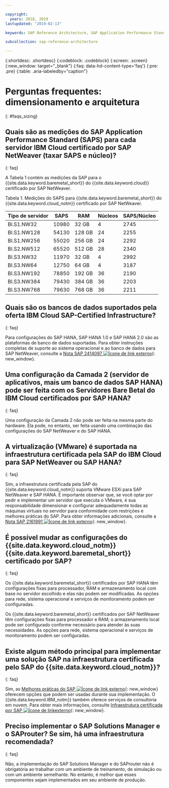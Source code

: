 ```yaml
---

copyright:
  years: 2018, 2019
lastupdated: "2019-02-13"

keywords: SAP Reference Architecture, SAP Application Performance Standard, SAPS, application servers, database, SAProuter

subcollection: sap-reference-architecture

---
```


{:shortdesc: .shortdesc}
{:codeblock: .codeblock}
{:screen: .screen}
{:new_window: target="_blank"}
{:faq: data-hd-content-type='faq'}
{:pre: .pre}
{:table: .aria-labeledby="caption"}

# Perguntas frequentes: dimensionamento e arquitetura
{: #faqs_sizing}

## Quais são as medições do SAP Application Performance Standard (SAPS) para cada servidor IBM Cloud certificado por SAP NetWeaver (taxar SAPS e núcleo)?
{: faq}

A Tabela 1 contém as medições da SAP para o {{site.data.keyword.baremetal_short}} do {{site.data.keyword.cloud}} certificado por SAP NetWeaver.

Tabela 1. Medições do SAPS para {{site.data.keyword.baremetal_short}} do {{site.data.keyword.cloud_notm}} certificado por SAP NetWeaver.

| **Tipo de servidor** | **SAPS** | **RAM** | **Núcleos** | **SAPS/Núcleo** |
| --- | --- | --- | --- | --- |
| BI.S1.NW32 | 10980 | 32 GB | 4 | 2745 |
| BI.S1.NW128 | 54130 | 128 GB | 24 | 2255 |
| BI.S1.NW256 | 55020 | 256 GB | 24 | 2292 |
| BI.S2.NW512 | 65520 | 512 GB | 28 | 2340 |
| BI.S3.NW32 | 11970 | 32 GB | 4 | 2992 |
| BI.S3.NW64 | 12750 | 64 GB | 4 | 3187 |
| BI.S3.NW192 | 78850 | 192 GB | 36 | 2190 |
| BI.S3.NW384 | 79430 | 384 GB | 36 | 2203 |
| BI.S3.NW768 | 79630 | 768 GB | 36 | 2211 |

## Quais são os bancos de dados suportados pela oferta IBM Cloud SAP-Certified Infrastructure?
{: faq}

Para configurações do SAP HANA, SAP HANA 1.0 e SAP HANA 2.0 são as plataformas de banco de dados suportadas. Para obter instruções completas de suporte ao sistema operacional e ao banco de dados para SAP NetWeaver, consulte a [Nota SAP 2414097 ![Ícone de link externo](../../icons/launch-glyph.svg "Ícone de link externo")](https://launchpad.support.sap.com/#/notes/2414097){: new_window}.

## Uma configuração da Camada 2 (servidor de aplicativos, mais um banco de dados SAP HANA) pode ser feita com os Servidores Bare Betal do IBM Cloud certificados por SAP HANA?
{: faq}

Uma configuração da Camada 2 não pode ser feita na mesma parte do hardware. Ela pode, no entanto, ser feita usando uma combinação das configurações do SAP NetWeaver e do SAP HANA.

## A virtualização (VMware) é suportada na infraestrutura certificada pela SAP do IBM Cloud para SAP NetWeaver ou SAP HANA?
{: faq}

Sim, a infraestrutura certificada pela SAP do {{site.data.keyword.cloud_notm}} suporta VMware ESXi para SAP NetWeaver e SAP HANA. É importante observar que, se você optar por pedir e implementar um servidor que executa o VMware, é sua responsabilidade dimensionar e configurar adequadamente todas as máquinas virtuais no servidor para conformidade com restrições e melhores práticas do SAP. Para obter informações adicionais, consulte a [Nota SAP 2161991 ![Ícone de link externo](../../icons/launch-glyph.svg "Ícone de link externo")](https://launchpad.support.sap.com/#/notes/2161991){: new_window}.

## É possível mudar as configurações do {{site.data.keyword.cloud_notm}} {{site.data.keyword.baremetal_short}} certificado por SAP?
{: faq}

Os {{site.data.keyword.baremetal_short}} certificados por SAP HANA têm configurações fixas para processador, RAM e armazenamento local com base no servidor escolhido e elas não podem ser modificadas. As opções para rede, sistema operacional e serviços de monitoramento podem ser configuradas.

Os {{site.data.keyword.baremetal_short}} certificados por SAP NetWeaver têm configurações fixas para processador e RAM; o armazenamento local pode ser configurado conforme necessário para atender às suas necessidades. As opções para rede, sistema operacional e serviços de monitoramento podem ser configuradas.

## Existe algum método principal para implementar uma solução SAP na infraestrutura certificada pelo SAP do {{site.data.keyword.cloud_notm}}?
{: faq}

Sim, as [Melhores práticas do SAP ![Ícone de link externo](../../icons/launch-glyph.svg "Ícone de link externo")](https://help.sap.com/viewer/p/SAP_Best_Practices){: new_window} oferecem opções que podem ser usadas durante sua implementação. O {{site.data.keyword.IBM_notm}} também oferece serviços de consultoria em nuvem. Para obter mais informações, consulte [Infraestrutura certificada por SAP ![Ícone de linkexterno](../../icons/launch-glyph.svg "Ícone de link externo")](https://www.ibm.com/cloud/sap/certified-infrastructure){: new_window}.


## Preciso implementar o SAP Solutions Manager e o SAProuter? Se sim, há uma infraestrutura recomendada?
{: faq}

Não, a implementação do SAP Solutions Manager e do SAProuter não é obrigatória ao trabalhar com um ambiente de treinamento, de simulação ou com um ambiente semelhante. No entanto, é melhor que esses componentes sejam implementados em seu ambiente de produção.
